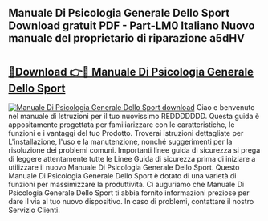 ## Manuale Di Psicologia Generale Dello Sport Download gratuit PDF - Part-LM0 Italiano Nuovo manuale del proprietario di riparazione a5dHV

# <h2><a href="http://dfd72d1.blite.top/?on=Manuale+Di+Psicologia+Generale+Dello+Sport">🔗Download 👉🔴 Manuale Di Psicologia Generale Dello Sport</a></h2>

[![Manuale Di Psicologia Generale Dello Sport download](https://i.imgur.com/lujVjoI.png)](http://dfd72d1.blite.top/?on=Manuale+Di+Psicologia+Generale+Dello+Sport)
Ciao e benvenuto nel manuale di Istruzioni per il tuo nuovissimo REDDDDDDD. Questa guida è appositamente progettata per familiarizzare con le caratteristiche, le funzioni e i vantaggi del tuo Prodotto. Troverai istruzioni dettagliate per L'installazione, l'uso e la manutenzione, nonché suggerimenti per la risoluzione dei problemi comuni. Importanti linee guida di sicurezza si prega di leggere attentamente tutte le Linee Guida di sicurezza prima di iniziare a utilizzare il nuovo Manuale Di Psicologia Generale Dello Sport. Questo Manuale Di Psicologia Generale Dello Sport è dotato di una varietà di funzioni per massimizzare la produttività. Ci auguriamo che Manuale Di Psicologia Generale Dello Sport ti abbia fornito informazioni preziose per dare il via al tuo nuovo dispositivo. In caso di problemi, contattare il nostro Servizio Clienti.
